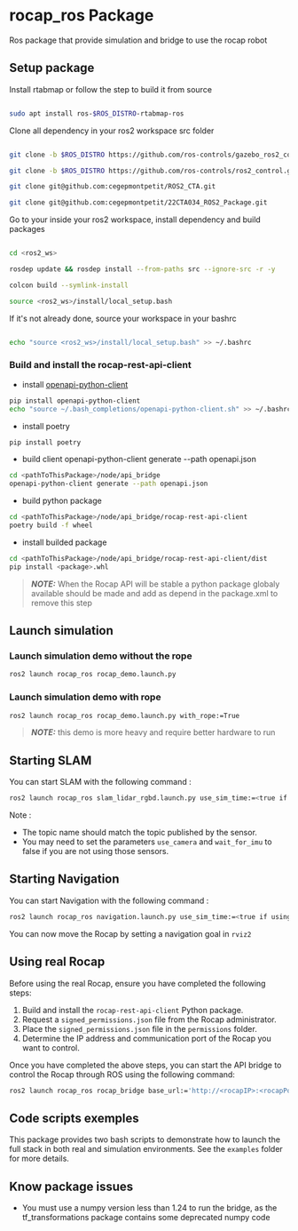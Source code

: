 # rocap_ros Package
Ros package that provide simulation and bridge to use the rocap robot

## Setup package

Install rtabmap or follow the step to build it from source

```bash

sudo apt install ros-$ROS_DISTRO-rtabmap-ros

```


Clone all dependency in your ros2 workspace src folder

```bash

git clone -b $ROS_DISTRO https://github.com/ros-controls/gazebo_ros2_control.git

git clone -b $ROS_DISTRO https://github.com/ros-controls/ros2_control.git

git clone git@github.com:cegepmontpetit/ROS2_CTA.git

git clone git@github.com:cegepmontpetit/22CTA034_ROS2_Package.git

```

Go to your inside your ros2 workspace, install dependency and build packages

```bash

cd <ros2_ws>

rosdep update && rosdep install --from-paths src --ignore-src -r -y

colcon build --symlink-install

source <ros2_ws>/install/local_setup.bash

```

If it's not already done, source your workspace in your bashrc


```bash

echo "source <ros2_ws>/install/local_setup.bash" >> ~/.bashrc

```

### Build and install the rocap-rest-api-client

- install [openapi-python-client](https://github.com/openapi-generators/openapi-python-client)

```bash
pip install openapi-python-client
echo "source ~/.bash_completions/openapi-python-client.sh" >> ~/.bashrc
```

- install poetry 

```bash
pip install poetry 
```

- build client openapi-python-client generate --path openapi.json

```bash
cd <pathToThisPackage>/node/api_bridge
openapi-python-client generate --path openapi.json
```

- build python package

```bash
cd <pathToThisPackage>/node/api_bridge/rocap-rest-api-client
poetry build -f wheel
```

- install builded package 

```bash
cd <pathToThisPackage>/node/api_bridge/rocap-rest-api-client/dist
pip install <package>.whl
```

 > **_NOTE:_**  When the Rocap API will be stable a python package globaly available should be made and add as depend in the package.xml to remove this step


## Launch simulation


### Launch simulation demo without the rope

```bash
ros2 launch rocap_ros rocap_demo.launch.py
```

### Launch simulation demo with rope

```bash
ros2 launch rocap_ros rocap_demo.launch.py with_rope:=True
```

 > **_NOTE:_**  this demo is more heavy and require better hardware to run

## Starting SLAM

You can start SLAM with the following command : 

```bash
ros2 launch rocap_ros slam_lidar_rgbd.launch.py use_sim_time:=<true if using simulation false if not>'
```
Note :
- The topic name should match the topic published by the sensor.
- You may need to set the parameters `use_camera` and `wait_for_imu` to false if you are not using those sensors.

## Starting Navigation

You can start Navigation with the following command : 

```bash
ros2 launch rocap_ros navigation.launch.py use_sim_time:=<true if using simulation false if not>'
```
You can now move the Rocap by setting a navigation goal in `rviz2`

## Using real Rocap

Before using the real Rocap, ensure you have completed the following steps:

1. Build and install the `rocap-rest-api-client` Python package.
2. Request a `signed_permissions.json` file from the Rocap administrator.
3. Place the `signed_permissions.json` file in the `permissions` folder.
4. Determine the IP address and communication port of the Rocap you want to control.

Once you have completed the above steps, you can start the API bridge to control the Rocap through ROS using the following command:

```bash
ros2 launch rocap_ros rocap_bridge base_url:='http://<rocapIP>:<rocapPort>'
```

## Code scripts exemples

This package provides two bash scripts to demonstrate how to launch the full stack in both real and simulation environments. See the `examples` folder for more details.


## Know package issues

- You must use a numpy version less than 1.24 to run the bridge, as the tf_transformations package contains some deprecated numpy code